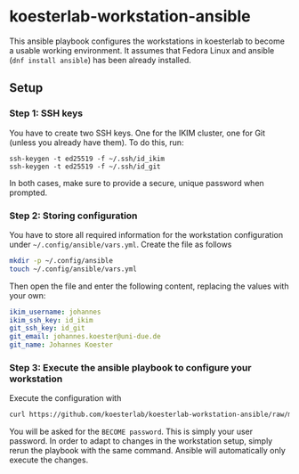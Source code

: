 # koesterlab-workstation-ansible

This ansible playbook configures the workstations in koesterlab to become a usable working environment.
It assumes that Fedora Linux and ansible (`dnf install ansible`) has been already installed.

## Setup

### Step 1: SSH keys

You have to create two SSH keys. One for the IKIM cluster, one for Git (unless you already have them).
To do this, run:

```
ssh-keygen -t ed25519 -f ~/.ssh/id_ikim
ssh-keygen -t ed25519 -f ~/.ssh/id_git
```

In both cases, make sure to provide a secure, unique password when prompted.

### Step 2: Storing configuration

You have to store all required information for the workstation configuration under
`~/.config/ansible/vars.yml`. Create the file as follows

```bash
mkdir -p ~/.config/ansible
touch ~/.config/ansible/vars.yml
```

Then open the file and enter the following content, replacing the values with your own:
```yaml
ikim_username: johannes
ikim_ssh_key: id_ikim
git_ssh_key: id_git
git_email: johannes.koester@uni-due.de
git_name: Johannes Koester
```

### Step 3: Execute the ansible playbook to configure your workstation

Execute the configuration with

```bash
curl https://github.com/koesterlab/koesterlab-workstation-ansible/raw/main/playbook.yml | ansible-playbook -K /dev/stdin
```

You will be asked for the `BECOME password`. This is simply your user password.
In order to adapt to changes in the workstation setup, simply rerun the playbook with the same command.
Ansible will automatically only execute the changes.
